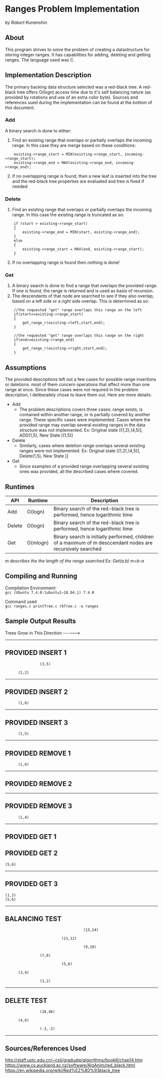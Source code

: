 # Ranges Problem Implementation #
*by Robert Kuramshin*

## About ##
This program strives to solve the problem of creating a datastructure for storing integer ranges. It has capabilities for adding, deleting and getting ranges. The language used was C. 

## Implementation Description ##
The primary backing data structure selected was a red-black tree. A red-black tree offers O(logn) access time due to it's self balancing nature (as provided by rotations and use of an extra color byte). Sources and references sued during the implementation can be found at the bottom of this document. 

### Add ###
A binary search is done to either:
1. Find an existing range that overlaps or partially overlaps the incoming range. In this case they are merge based on these conditions:

```
    existing->range_start = MIN(existing->range_start, incoming->range_start);
    existing->range_end = MAX(existing->range_end, incoming->range_end);
```
2. If no overlapping range is found, then a new leaf is inserted into the tree and the red-black tree properties are evaluated and tree is fixed if needed

### Delete ###

1. Find an existing range that overlaps or partially overlaps the incoming range. In this case the existing range is truncated as so:

```
    if (start > existing->range_start)
    {
        existing->range_end = MIN(start, existing->range_end);
    }
    else
    {
        existing->range_start = MAX(end, existing->range_start);
    }
```
2. If no overlapping range is found then nothing is done! 

### Get ###

1. A binary search is done to find a range that overlaps the provided range. If one is found, the range is returned and is used as basis of recursion.
2. The descendants of that node are searched to see if they also overlap, based on a left side or a right side overlap. This is determined as so:

```
    //the requested "get" range overlaps this range on the left
    if(start<=existing->range_start)
    {
        get_range_r(existing->left,start,end);
    }
    
    //the requested "get" range overlaps this range on the right
    if(end>=existing->range_end)
    {
        get_range_r(existing->right,start,end);
    }
```
## Assumptions ##
The provided descriptions left out a few cases for possible range insertions or deletions. most of them concern operations that affect more than one range at once. Since these cases were not required in the problem description, I deliberately chose to leave them out. Here are more details:

 - Add
    - The problem descriptions covers three cases: range exists, is contained within another range, or is partially covered by another range. These specific cases were implemented. Cases where the provided range may overlap several existing ranges in the data structure was not implemented. Ex: Original state [(1,2),(4,5)], ADD(1,5), New State [(1,5)]
- Delete
    - Similarly, cases where deletion range overlaps several existing ranges were not implemented. Ex: Original state [(1,2),(4,5)], Delete(1,5), New State []
- Get
    - Since examples of a provided range overlapping several existing ones was provided, all the described cases where covered. 

## Runtimes ## 
| API | Runtime | Description |
| --- | --- | --- |
| Add | O(logn) | Binary search of the red-black tree is performed, hence logarithmic time |
| Delete | O(logn) | Binary search of the red-black tree is performed, hence logarithmic time |
| Get | O(mlogn) | Binary search is initially performed, children of a maximum of m desccendant nodes are recursively searched|
*m describes the the length of the range searched Ex: Get(a,b) m=b-a*

## Compiling and Running ##
Compilation Environment:  
`gcc (Ubuntu 7.4.0-1ubuntu1~18.04.1) 7.4.0`
  
Command used  
`gcc ranges.c printTree.c rbTree.c -o ranges` 

## Sample Output Results ##
Trees Grow in This Direction ------>

--------------------------------
PROVIDED INSERT 1
--------------------------------

                    (3,5)

          (1,2)
--------------------------------
PROVIDED INSERT 2
--------------------------------

          (1,6)
--------------------------------
PROVIDED INSERT 3
--------------------------------

          (1,5)
--------------------------------
PROVIDED REMOVE 1
--------------------------------

          (1,6)
--------------------------------
PROVIDED REMOVE 2
--------------------------------
--------------------------------
PROVIDED REMOVE 3
--------------------------------

          (1,4)
--------------------------------
PROVIDED GET 1  
--------------------------------
PROVIDED GET 2  
--------------------------------
    (5,6)  
--------------------------------
PROVIDED GET 3  
--------------------------------
    (1,3)  
    (5,6)  
--------------------------------
BALANCING TEST
--------------------------------

                                        (13,14)

                              (11,12)

                                        (9,10)

                    (7,8)

                              (5,6)

          (3,4)

                    (1,2)
--------------------------------
DELETE TEST
--------------------------------

                    (16,46)

          (4,6)

                    (-3,-2)
--------------------------------

## Sources/References Used ##
http://staff.ustc.edu.cn/~csli/graduate/algorithms/book6/chap14.htm
https://www.cs.auckland.ac.nz/software/AlgAnim/red_black.html  
https://en.wikipedia.org/wiki/Red%E2%80%93black_tree  